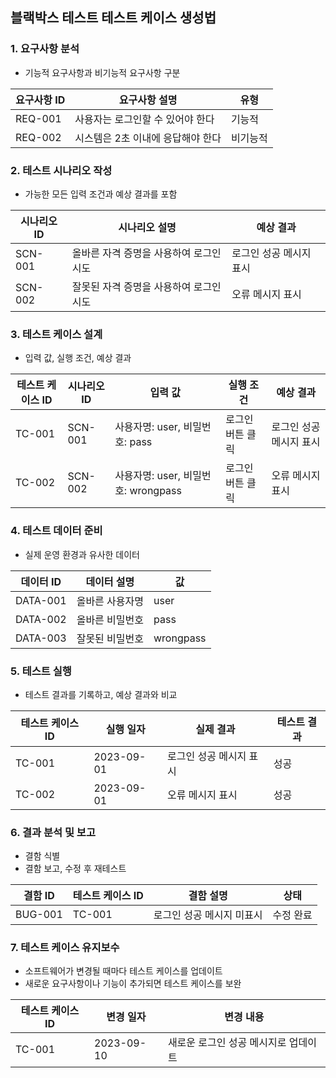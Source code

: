 ## 블랙박스 테스트 테스트 케이스 생성법

### 1. 요구사항 분석
- 기능적 요구사항과 비기능적 요구사항 구분

| 요구사항 ID | 요구사항 설명           | 유형   |
|-------------|-------------------------|--------|
| REQ-001     | 사용자는 로그인할 수 있어야 한다 | 기능적 |
| REQ-002     | 시스템은 2초 이내에 응답해야 한다 | 비기능적 |

### 2. 테스트 시나리오 작성
- 가능한 모든 입력 조건과 예상 결과를 포함

| 시나리오 ID | 시나리오 설명                          | 예상 결과                  |
|-------------|----------------------------------------|----------------------------|
| SCN-001     | 올바른 자격 증명을 사용하여 로그인 시도 | 로그인 성공 메시지 표시   |
| SCN-002     | 잘못된 자격 증명을 사용하여 로그인 시도 | 오류 메시지 표시          |

### 3. 테스트 케이스 설계
- 입력 값, 실행 조건, 예상 결과

| 테스트 케이스 ID | 시나리오 ID | 입력 값            | 실행 조건 | 예상 결과                  |
|------------------|-------------|--------------------|-----------|----------------------------|
| TC-001           | SCN-001     | 사용자명: user, 비밀번호: pass | 로그인 버튼 클릭 | 로그인 성공 메시지 표시   |
| TC-002           | SCN-002     | 사용자명: user, 비밀번호: wrongpass | 로그인 버튼 클릭 | 오류 메시지 표시          |

### 4. 테스트 데이터 준비
- 실제 운영 환경과 유사한 데이터

| 데이터 ID | 데이터 설명          | 값            |
|-----------|----------------------|---------------|
| DATA-001  | 올바른 사용자명      | user          |
| DATA-002  | 올바른 비밀번호      | pass          |
| DATA-003  | 잘못된 비밀번호      | wrongpass     |

### 5. 테스트 실행
- 테스트 결과를 기록하고, 예상 결과와 비교

| 테스트 케이스 ID | 실행 일자   | 실제 결과                  | 테스트 결과 |
|------------------|-------------|----------------------------|-------------|
| TC-001           | 2023-09-01  | 로그인 성공 메시지 표시   | 성공        |
| TC-002           | 2023-09-01  | 오류 메시지 표시          | 성공        |

### 6. 결과 분석 및 보고
- 결함 식별
- 결함 보고, 수정 후 재테스트

| 결함 ID  | 테스트 케이스 ID | 결함 설명                | 상태       |
|----------|------------------|--------------------------|------------|
| BUG-001  | TC-001           | 로그인 성공 메시지 미표시 | 수정 완료  |

### 7. 테스트 케이스 유지보수
- 소프트웨어가 변경될 때마다 테스트 케이스를 업데이트
- 새로운 요구사항이나 기능이 추가되면 테스트 케이스를 보완

| 테스트 케이스 ID | 변경 일자   | 변경 내용                          |
|------------------|-------------|------------------------------------|
| TC-001           | 2023-09-10  | 새로운 로그인 성공 메시지로 업데이트 |
